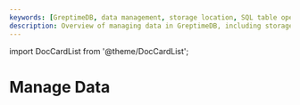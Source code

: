 ```yaml
---
keywords: [GreptimeDB, data management, storage location, SQL table operations, data updates, TTL policies, table sharding, region migration, region failover, compaction]
description: Overview of managing data in GreptimeDB, including storage location, basic SQL table operations, data updates, TTL policies, table sharding, region migration, region failover, and compaction.
---
```


import DocCardList from '@theme/DocCardList';

# Manage Data

<DocCardList />
